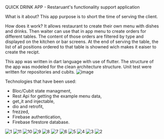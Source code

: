 QUICK DRINK APP - Restaruant's functionality support application

What is it about?
This app purpose is to short the time of serving the client.

How does it work?
It allows restaurant to create their own menu with dishes and drinks. Then waiter can use that in app menu to create orders for different tables. The content of those orders are filtered by type and displayed on the kitchen or bar screens.
At the end of serving the table, the list of all positions ordered to that table is showned wich makes it eaiser to create the recipt.

This app was written in dart language with use of flutter.
The structure of the app was modeled for the clean architecture structure.
Unit test were written for repositories and cubits.
![image](https://github.com/bogbrz/quick_drink_app/assets/142913714/824782fe-9c93-4354-9372-452d06733e1a)


Technologies that have been used: 
- Bloc/Cubit state managment,
- Rest Api for getting the example menu data,
- get_it and injectable,
- dio and retrofit,
- frezzed,
- Firebase authentication,
- Firebase firestore database.




![1](https://github.com/bogbrz/quick_drink_app/assets/142913714/532fd6f7-8f5c-4462-b868-0ea13c72a735)
![11](https://github.com/bogbrz/quick_drink_app/assets/142913714/774c7641-963e-4491-9853-8cdc34e7e471)
![10](https://github.com/bogbrz/quick_drink_app/assets/142913714/fa06464a-ab2a-4ce4-b377-fa6f0b5cb1fa)
![9](https://github.com/bogbrz/quick_drink_app/assets/142913714/8139afed-5b39-4cab-8d33-620082f8bf44)
![8](https://github.com/bogbrz/quick_drink_app/assets/142913714/9310b749-6b8d-455b-9a81-1dbc190b28b9)
![7](https://github.com/bogbrz/quick_drink_app/assets/142913714/341b75a3-a5f8-49bd-ae5d-fa2976499025)
![6](https://github.com/bogbrz/quick_drink_app/assets/142913714/856d3bad-a2a8-45f3-8740-854d69672aca)
![5](https://github.com/bogbrz/quick_drink_app/assets/142913714/3366f3d8-a2aa-474f-ac31-3a7a7e504815)
![4](https://github.com/bogbrz/quick_drink_app/assets/142913714/98b12029-7724-45e4-8af3-19fa4bff8d21)
![3](https://github.com/bogbrz/quick_drink_app/assets/142913714/1502b008-93f9-4444-84c8-67b60521a251)
![2](https://github.com/bogbrz/quick_drink_app/assets/142913714/ed0d65a8-1e5a-4d4e-859e-890a3c43b592)
